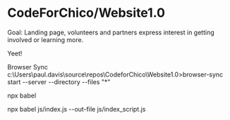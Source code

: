 # CodeForChico/Website1.0

Goal: Landing page, volunteers and partners express interest in getting involved or learning more. 

Yeet! 

Browser Sync
c:\Users\paul.davis\source\repos\CodeforChico\Website1.0>browser-sync start --server --directory --files "*"

npx babel 

npx babel js/index.js --out-file js/index_script.js